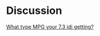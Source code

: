 # Discussion
[What type MPG your 7.3 idi getting?](https://www.facebook.com/groups/689014964790678?multi_permalinks=1621989684826530&hoisted_section_header_type=recently_seen)
